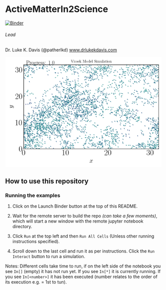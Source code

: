# ActiveMatterIn2Science

[![Binder](https://mybinder.org/badge_logo.svg)](https://mybinder.org/v2/gh/patherlkd/ActiveMatterIn2Science/HEAD?labpath=%2FVicsekModelCode-binder.ipynb)


###### Lead 
Dr. Luke K. Davis (@patherlkd) www.drlukekdavis.com

![Alt text](./sample.png?raw=true "What the simulation looks like")

## How to use this repository

### Running the examples

1. Click on the Launch Binder button at the top of this README.

2. Wait for the remote server to build the repo *(can take a few moments)*, which will start a new window with the remote jupyter notebook directory.

3. Click `Run` at the top left and then `Run All Cells` (Unless other running instructions specified).

4. Scroll down to the last cell and run it as per instructions. Click the ``Run Interact`` button to run a simulation.

Notes: Different cells take time to run, if on the left side of the notebook you see ``In[]`` (empty) it has not run yet. If you see ``In[*]`` it is currently running. If you see ``In[<number>]`` it has been executed (number relates to the order of its execution e.g. <number> = 1st to tun).
